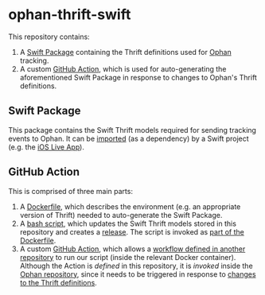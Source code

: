# ophan-thrift-swift

This repository contains:

1) A [Swift Package](https://swift.org/package-manager/) containing the Thrift definitions used for [Ophan](https://github.com/guardian/ophan) tracking.
2) A custom [GitHub Action](https://help.github.com/en/actions/automating-your-workflow-with-github-actions/creating-a-docker-container-action), which is used for auto-generating the aforementioned Swift Package in response to changes to Ophan's Thrift definitions.

## Swift Package

This package contains the Swift Thrift models required for sending tracking events to Ophan. It can be [imported](https://swift.org/package-manager/#example-usage) (as a dependency) by a Swift project (e.g. the [iOS Live App](https://github.com/guardian/ios-live)).

## GitHub Action

This is comprised of three main parts:

1) A [Dockerfile](https://github.com/guardian/ophan-thrift-swift/blob/master/Dockerfile), which describes the environment (e.g. an appropriate version of Thrift) needed to auto-generate the Swift Package.
2) A [bash script](https://github.com/guardian/ophan-thrift-swift/blob/master/entrypoint.sh), which updates the Swift Thrift models stored in this repository and creates a [release](https://github.com/guardian/ophan-thrift-swift/releases). The script is invoked as [part of the Dockerfile](https://github.com/guardian/ophan-thrift-swift/blob/master/Dockerfile#L45).
3) A custom [GitHub Action](https://github.com/guardian/ophan-thrift-swift/blob/master/action.yml), which allows a [workflow defined in another repository](https://help.github.com/en/actions/automating-your-workflow-with-github-actions/creating-a-docker-container-action#testing-out-your-action-in-a-workflow) to run our script (inside the relevant Docker container). Although the Action is _defined_ in this repository, it is _invoked_ inside the [Ophan repository](https://github.com/guardian/ophan/actions?query=workflow%3A.github%2Fworkflows%2Fgenerate-swift-classes.yml), since it needs to be triggered in response to [changes to the Thrift definitions](https://github.com/guardian/ophan/blob/master/.github/workflows/generate-swift-classes.yml#L5-L6).

